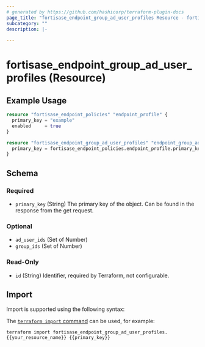 ```yaml
---
# generated by https://github.com/hashicorp/terraform-plugin-docs
page_title: "fortisase_endpoint_group_ad_user_profiles Resource - fortisase"
subcategory: ""
description: |-
  
---
```


# fortisase_endpoint_group_ad_user_profiles (Resource)



## Example Usage

```terraform
resource "fortisase_endpoint_policies" "endpoint_profile" {
  primary_key = "example"
  enabled     = true
}

resource "fortisase_endpoint_group_ad_user_profiles" "endpoint_group_ad_user_profile" {
  primary_key = fortisase_endpoint_policies.endpoint_profile.primary_key
}
```

<!-- schema generated by tfplugindocs -->
## Schema

### Required

- `primary_key` (String) The primary key of the object. Can be found in the response from the get request.

### Optional

- `ad_user_ids` (Set of Number)
- `group_ids` (Set of Number)

### Read-Only

- `id` (String) Identifier, required by Terraform, not configurable.

## Import

Import is supported using the following syntax:

The [`terraform import` command](https://developer.hashicorp.com/terraform/cli/commands/import) can be used, for example:

```shell
terraform import fortisase_endpoint_group_ad_user_profiles.{{your_resource_name}} {{primary_key}}
```
